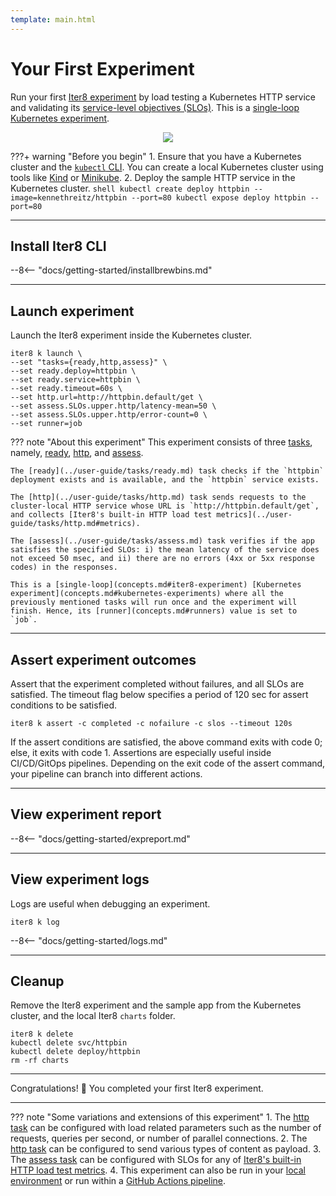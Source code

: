 ```yaml
---
template: main.html
---
```


# Your First Experiment

Run your first [Iter8 experiment](concepts.md#iter8-experiment) by load testing a Kubernetes HTTP service and validating its [service-level objectives (SLOs)](concepts.md#service-level-objectives). This is a [single-loop](concepts.md#iter8-experiment) [Kubernetes experiment](concepts.md#kubernetes-experiments).

<p align='center'>
  <img alt-text="load-test-http" src="../images/http.png" />
</p>

???+ warning "Before you begin"
    1. Ensure that you have a Kubernetes cluster and the [`kubectl` CLI](https://kubernetes.io/docs/reference/kubectl/). You can create a local Kubernetes cluster using tools like [Kind](https://kind.sigs.k8s.io/) or [Minikube](https://minikube.sigs.k8s.io/docs/).
    2. Deploy the sample HTTP service in the Kubernetes cluster.
    ```shell
    kubectl create deploy httpbin --image=kennethreitz/httpbin --port=80
    kubectl expose deploy httpbin --port=80
    ```

***

## Install Iter8 CLI
--8<-- "docs/getting-started/installbrewbins.md"

***

## Launch experiment
Launch the Iter8 experiment inside the Kubernetes cluster.

```shell
iter8 k launch \
--set "tasks={ready,http,assess}" \
--set ready.deploy=httpbin \
--set ready.service=httpbin \
--set ready.timeout=60s \
--set http.url=http://httpbin.default/get \
--set assess.SLOs.upper.http/latency-mean=50 \
--set assess.SLOs.upper.http/error-count=0 \
--set runner=job
```

??? note "About this experiment"
    This experiment consists of three [tasks](concepts.md#iter8-experiment), namely, [ready](../user-guide/tasks/ready.md), [http](../user-guide/tasks/http.md), and [assess](../user-guide/tasks/assess.md). 
    
    The [ready](../user-guide/tasks/ready.md) task checks if the `httpbin` deployment exists and is available, and the `httpbin` service exists. 
    
    The [http](../user-guide/tasks/http.md) task sends requests to the cluster-local HTTP service whose URL is `http://httpbin.default/get`, and collects [Iter8's built-in HTTP load test metrics](../user-guide/tasks/http.md#metrics). 
    
    The [assess](../user-guide/tasks/assess.md) task verifies if the app satisfies the specified SLOs: i) the mean latency of the service does not exceed 50 msec, and ii) there are no errors (4xx or 5xx response codes) in the responses. 
    
    This is a [single-loop](concepts.md#iter8-experiment) [Kubernetes experiment](concepts.md#kubernetes-experiments) where all the previously mentioned tasks will run once and the experiment will finish. Hence, its [runner](concepts.md#runners) value is set to `job`.

***

## Assert experiment outcomes
Assert that the experiment completed without failures, and all SLOs are satisfied. The timeout flag below specifies a period of 120 sec for assert conditions to be satisfied.

```shell
iter8 k assert -c completed -c nofailure -c slos --timeout 120s
```

If the assert conditions are satisfied, the above command exits with code 0; else, it exits with code 1. Assertions are especially useful inside CI/CD/GitOps pipelines. Depending on the exit code of the assert command, your pipeline can branch into different actions.

***

## View experiment report
--8<-- "docs/getting-started/expreport.md"

***

## View experiment logs
Logs are useful when debugging an experiment.

```shell
iter8 k log
```

--8<-- "docs/getting-started/logs.md"

***

## Cleanup
Remove the Iter8 experiment and the sample  app from the Kubernetes cluster, and the local Iter8 `charts` folder.
```shell
iter8 k delete
kubectl delete svc/httpbin
kubectl delete deploy/httpbin
rm -rf charts
```

***

Congratulations! :tada: You completed your first Iter8 experiment.

***

??? note "Some variations and extensions of this experiment"
    1. The [http task](../user-guide/tasks/http.md) can be configured with load related parameters such as the number of requests, queries per second, or number of parallel connections.
    2. The [http task](../user-guide/tasks/http.md) can be configured to send various types of content as payload.
    3. The [assess task](../user-guide/tasks/assess.md) can be configured with SLOs for any of [Iter8's built-in HTTP load test metrics](../user-guide/tasks/http.md#metrics).
    4. This experiment can also be run in your [local environment](../tutorials/integrations/local.md) or run within a [GitHub Actions pipeline](../tutorials/integrations/ghactions.md).

